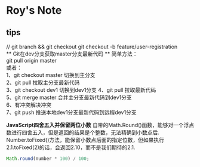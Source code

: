 # Roy's Note

## tips
// git branch <branch> && git checkout <branch>
git checkout -b feature/user-registration  
** Git在dev分支获取master分支最新代码 **
简单方法：  
git pull origin master  
或者：  
1、git checkout master      切换到主分支  
2、git pull                           拉取主分支最新代码  
3、git checkout  dev1         切换到dev1分支
4、git pull                            拉取最新代码  
5、git merge master           合并主分支最新代码到dev1分支    
6、有冲突解决冲突  
7、git push                          推送本地dev1分支最新代码到远程dev1分支

**JavaScript四舍五入并保留两位小数**
自带的Math.Round()函数，能够对一个浮点数进行四舍五入，但是返回的结果是个整数，无法精确到小数点后.  
Number.toFixed()方法，能保留小数点后面的指定位数，但如果执行2.1.toFixed(2)的话，会返回2.10，而不是我们期待的2.1.  
```javascript
Math.round(number * 100) / 100;
```